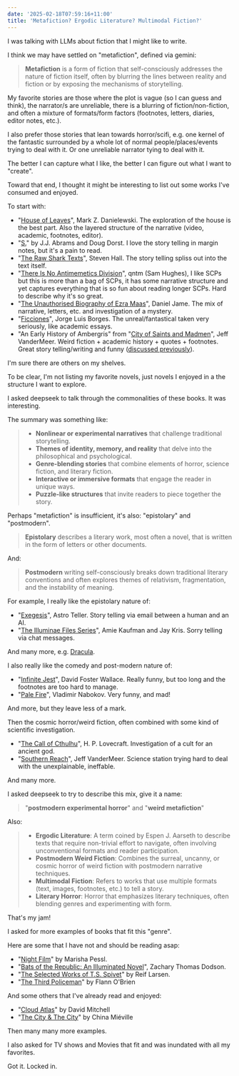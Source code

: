 ```yaml
---
date: '2025-02-18T07:59:16+11:00'
title: 'Metafiction? Ergodic Literature? Multimodal Fiction?'
---
```


I was talking with LLMs about fiction that I might like to write.

I think we may have settled on "metafiction", defined via gemini:

> **Metafiction** is a form of fiction that self-consciously addresses the nature of fiction itself, often by blurring the lines between reality and fiction or by exposing the mechanisms of storytelling.

My favorite stories are those where the plot is vague (so I can guess and think), the narrator/s are unreliable, there is a blurring of fiction/non-fiction, and often a mixture of formats/form factors (footnotes, letters, diaries, editor notes, etc.).

I also prefer those stories that lean towards horror/scifi, e.g. one kernel of the fantastic surrounded by a whole lot of normal people/places/events trying to deal with it. Or one unreliable narrator tying to deal with it.

The better I can capture what I like, the better I can figure out what I want to "create".

Toward that end, I thought it might be interesting to list out some works I've consumed and enjoyed.

To start with:

* "[House of Leaves](https://www.goodreads.com/book/show/24800.House_of_Leaves)", Mark Z. Danielewski. The exploration of the house is the best part. Also the layered structure of the narrative (video, academic, footnotes, editor).
* "[S.](https://www.goodreads.com/book/show/17860739-s)" by J.J. Abrams and Doug Dorst. I love the story telling in margin notes, but it's a pain to read.
* "[The Raw Shark Texts](https://www.goodreads.com/book/show/144800.The_Raw_Shark_Texts)", Steven Hall. The story telling spliss out into the text itself.
* "[There Is No Antimemetics Division](https://www.goodreads.com/book/show/54870256-there-is-no-antimemetics-division)", qntm (Sam Hughes), I like SCPs but this is more than a bag of SCPs, it has some narrative structure and yet captures everything that is so fun about reading longer SCPs. Hard to describe why it's so great.
* "[The Unauthorised Biography of Ezra Maas](https://www.goodreads.com/book/show/59844751-the-unauthorised-biography-of-ezra-maas)", Daniel Jame. The mix of narrative, letters, etc. and investigation of a mystery.
* "[Ficciones](https://www.goodreads.com/book/show/426504.Ficciones)", Jorge Luis Borges. The unreal/fantastical taken very seriously, like academic essays.
* "An Early History of Ambergris" from "[City of Saints and Madmen](https://www.goodreads.com/book/show/230852.City_of_Saints_and_Madmen)", Jeff VanderMeer. Weird fiction + academic history + quotes + footnotes. Great story telling/writing and funny ([discussed previously](/blog/posts/ambergris/)).

I'm sure there are others on my shelves.

To be clear, I'm not listing my favorite novels, just novels I enjoyed in a the structure I want to explore.

I asked deepseek to talk through the commonalities of these books. It was interesting.

The summary was something like:

> * **Nonlinear or experimental narratives** that challenge traditional storytelling.
> * **Themes of identity, memory, and reality** that delve into the philosophical and psychological.
> * **Genre-blending stories** that combine elements of horror, science fiction, and literary fiction.
> * **Interactive or immersive formats** that engage the reader in unique ways.
> * **Puzzle-like structures** that invite readers to piece together the story.

Perhaps "metafiction" is insufficient, it's also: "epistolary" and "postmodern".

> **Epistolary** describes a literary work, most often a novel, that is written in the form of letters or other documents.

And:

> **Postmodern** writing self-consciously breaks down traditional literary conventions and often explores themes of relativism, fragmentation, and the instability of meaning.

For example, I really like the epistolary nature of:

* "[Exegesis](https://www.goodreads.com/book/show/581732.Exegesis)", Astro Teller. Story telling via email between a human and an AI.
* "[The Illuminae Files Series](https://www.goodreads.com/series/116078-the-illuminae-files)", Amie Kaufman and Jay Kris. Sorry telling via chat messages.

And many more, e.g. [Dracula](https://www.goodreads.com/book/show/17245.Dracula).

I also really like the comedy and post-modern nature of:

* "[Infinite Jest](https://www.goodreads.com/book/show/6759.Infinite_Jest)", David Foster Wallace. Really funny, but too long and the footnotes are too hard to manage.
* "[Pale Fire](https://www.goodreads.com/book/show/7805.Pale_Fire)", Vladimir Nabokov. Very funny, and mad!

And more, but they leave less of a mark.

Then the cosmic horror/weird fiction, often combined with some kind of scientific investigation.

* "[The Call of Cthulhu](https://www.goodreads.com/book/show/15730101-the-call-of-cthulhu)", H. P. Lovecraft. Investigation of a cult for an ancient god.
* "[Southern Reach](https://www.goodreads.com/series/112239-southern-reach)", Jeff VanderMeer. Science station trying hard to deal with the unexplainable, ineffable.

And many more.

I asked deepseek to try to describe this mix, give it a name:

> "**postmodern experimental horror**" and "**weird metafiction**"

Also:

> * **Ergodic Literature**: A term coined by Espen J. Aarseth to describe texts that require non-trivial effort to navigate, often involving unconventional formats and reader participation.
> * **Postmodern Weird Fiction**: Combines the surreal, uncanny, or cosmic horror of weird fiction with postmodern narrative techniques.
> * **Multimodal Fiction**: Refers to works that use multiple formats (text, images, footnotes, etc.) to tell a story.
> * **Literary Horror**: Horror that emphasizes literary techniques, often blending genres and experimenting with form.

That's my jam!

I asked for more examples of books that fit this "genre".

Here are some that I have not and should be reading asap:

* "[Night Film](https://www.goodreads.com/book/show/18770398-night-film)" by Marisha Pessl.
* "[Bats of the Republic: An Illuminated Novel](https://www.goodreads.com/book/show/24724564-bats-of-the-republic)", Zachary Thomas Dodson.
* "[The Selected Works of T.S. Spivet](https://www.goodreads.com/book/show/6065179-the-selected-works-of-t-s-spivet)" by Reif Larsen.
* "[The Third Policeman](https://www.goodreads.com/book/show/27208.The_Third_Policeman)" by Flann O'Brien

And some others that I've already read and enjoyed:

* "[Cloud Atlas](https://www.goodreads.com/book/show/49628.Cloud_Atlas)" by David Mitchell
* "[The City & The City](https://www.goodreads.com/book/show/4703581-the-city-the-city)" by China Miéville

Then many many more examples.

I also asked for TV shows and Movies that fit and was inundated with all my favorites.

Got it. Locked in.




